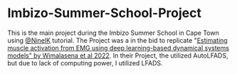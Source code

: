 # Imbizo-Summer-School-Project
This is the main project during the Imbizo Summer School in Cape Town using [@NinelK]([url](https://github.com/NinelK)) tutorial. The Project was a in the bid to replicate "[Estimating muscle activation from EMG using deep learning-based dynamical systems models" by Wimalasena et al 2022]([url](https://pubmed.ncbi.nlm.nih.gov/35366649/)). In their Project, the utilized AutoLFADS, but due to lack of computing power, I utilized LFADS.
